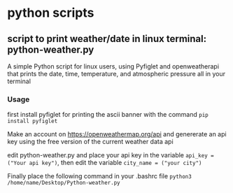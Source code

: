 # python scripts


## script to print weather/date in linux terminal: python-weather.py
A simple Python script for linux users, using Pyfiglet and openweatherapi that prints the date, time, temperature, and atmospheric pressure all in your terminal

### Usage
first install pyfiglet for printing the ascii banner with the command `pip install pyfiglet`

Make an account on https://openweathermap.org/api and genererate an api key using the free version of the current weather data api

edit python-weather.py and place your api key in the variable `api_key = ("Your api key")`, then edit the variable `city_name = ("your city")`

Finally place the following command in your .bashrc file `python3 /home/name/Desktop/Python-weather.py`

